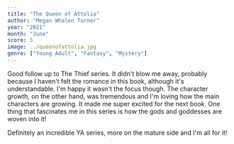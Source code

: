 ```yaml
---
title: "The Queen of Attolia"
author: "Megan Whalen Turner"
year: "2021"
month: "June"
score: 5
image: ../queenofattolia.jpg
genre: ["Young Adult", "Fantasy", "Mystery"]
---
```


Good follow up to The Thief series. It didn't blow me away, probably because I haven't felt the romance in this book, although it's understandable. I'm happy it wasn't the focus though. The character growth, on the other hand, was tremendous and I'm loving how the main characters are growing. It made me super excited for the next book. One thing that fascinates me in this series is how the gods and goddesses are woven into it!

Definitely an incredible YA series, more on the mature side and I'm all for it!
